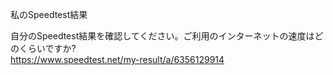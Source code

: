 私のSpeedtest結果

自分のSpeedtest結果を確認してください。ご利用のインターネットの速度はどのくらいですか?  
https://www.speedtest.net/my-result/a/6356129914
